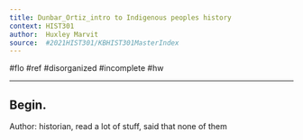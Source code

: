 ```yaml
---
title: Dunbar_Ortiz_intro to Indigenous peoples history
context: HIST301
author:  Huxley Marvit
source:  #2021HIST301/KBHIST301MasterIndex
---
```


#flo #ref #disorganized #incomplete #hw 

---


## Begin.

Author: historian, read a lot of stuff, said that none of them 







































